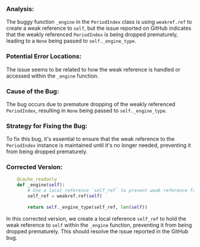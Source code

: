 ### Analysis:
The buggy function `_engine` in the `PeriodIndex` class is using `weakref.ref` to create a weak reference to `self`, but the issue reported on GitHub indicates that the weakly referenced `PeriodIndex` is being dropped prematurely, leading to a `None` being passed to `self._engine_type`.

### Potential Error Locations:
The issue seems to be related to how the weak reference is handled or accessed within the `_engine` function.

### Cause of the Bug:
The bug occurs due to premature dropping of the weakly referenced `PeriodIndex`, resulting in `None` being passed to `self._engine_type`.

### Strategy for Fixing the Bug:
To fix this bug, it's essential to ensure that the weak reference to the `PeriodIndex` instance is maintained until it's no longer needed, preventing it from being dropped prematurely.

### Corrected Version:
```python
    @cache_readonly
    def _engine(self):
        # Use a local reference `self_ref` to prevent weak reference from being dropped prematurely.
        self_ref = weakref.ref(self)
        
        return self._engine_type(self_ref, len(self))
```

In this corrected version, we create a local reference `self_ref` to hold the weak reference to `self` within the `_engine` function, preventing it from being dropped prematurely. This should resolve the issue reported in the GitHub bug.